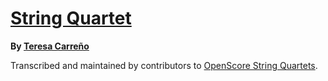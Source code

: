 # [String Quartet][set]

__By [Teresa Carreño][composer]__

[set]: https://musescore.com/openscore-string-quartets/sets/5108430
[composer]: https://musescore.com/openscore-string-quartets/sets?order=title&text=Carreño,+Teresa

Transcribed and maintained by contributors to [OpenScore String Quartets].

[OpenScore String Quartets]: https://musescore.com/openscore-string-quartets
